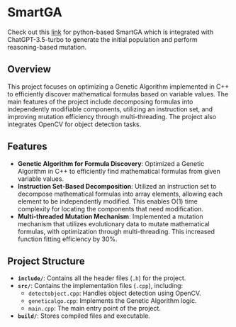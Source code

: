 # SmartGA
Check out this [link](https://github.com/AABBCCDKG/SmartGA_Python) for python-based SmartGA which is integrated with ChatGPT-3.5-turbo to generate the initial population and perform reasoning-based mutation.
## Overview
This project focuses on optimizing a Genetic Algorithm implemented in C++ to efficiently discover mathematical formulas based on variable values. The main features of the project include decomposing formulas into independently modifiable components, utilizing an instruction set, and improving mutation efficiency through multi-threading. The project also integrates OpenCV for object detection tasks.

## Features
- **Genetic Algorithm for Formula Discovery**: Optimized a Genetic Algorithm in C++ to efficiently find mathematical formulas from given variable values.
- **Instruction Set-Based Decomposition**: Utilized an instruction set to decompose mathematical formulas into array elements, allowing each element to be independently modified. This enables O(1) time complexity for locating the components that need modification.
- **Multi-threaded Mutation Mechanism**: Implemented a mutation mechanism that utilizes evolutionary data to mutate mathematical formulas, with optimization through multi-threading. This increased function fitting efficiency by 30%.

## Project Structure
- **`include/`**: Contains all the header files (`.h`) for the project.
- **`src/`**: Contains the implementation files (`.cpp`), including:
  - `detectobject.cpp`: Handles object detection using OpenCV.
  - `geneticalgo.cpp`: Implements the Genetic Algorithm logic.
  - `main.cpp`: The main entry point of the project.
- **`build/`**: Stores compiled files and executable.
